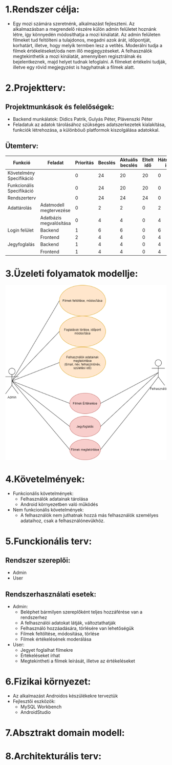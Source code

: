 # 1.Rendszer célja:
- Egy mozi számára szeretnénk, alkalmazást fejleszteni. Az alkalmazásban a megrendelő részére külön admin felületet hoznánk létre, így könnyedén módosíthatja a mozi kínálatát. Az admin felületen filmeket tud feltölteni a tulajdonos, megadni azok árát, időpontját, korhatárt, illetve, hogy melyik termben lesz a vetítés. Moderálni tudja a filmek értékeléseket/oda nem illő megjegyzéseket. A felhasználók megtekinthetik a mozi kínálatát, amennyiben regisztrálnak és bejelentkeznek, majd helyet tudnak lefoglalni. A filmeket értékelni tudják, illetve egy rövid megjegyzést is hagyhatnak a filmek alatt.

# 2.Projektterv: 
## Projektmunkások és felelőségek:
- Backend munkálatok: Didics Patrik, Gulyás Péter, Plávenszki Péter
- Feladatuk az adatok tárolásához szükséges adatszerkezetek kialakítása, funkciók létrehozása, a különböuő platformok kiszolgálása adatokkal.
## Ütemterv:

|Funkció|Feladat|Prioritás|Becslés|Aktuális becslés|Eltelt idő|Hátralévő idő|
|---|---|---|---|---|---|---|
|Követelmény Specifikáció||0|24|20|20|0|
|Funkcionális Specifikáció||0|24|20|20|0|
|Rendszerterv||0|24|24|24|0|
|Adattárolás|Adatmodell megtervezése|0|2|2|0|2|
||Adatbázis megvalósítása|0|4|4|0|4|
|Login felület|Backend|1|6|6|0|6|
||Frontend|2|4|4|0|4|
|Jegyfoglalás|Backend|1|4|4|0|4|
||Frontend|1|4|4|0|4|


# 3.Üzeleti folyamatok modellje:

![MoziUML](https://github.com/KYF8HC/Eger_2020_2_C_POGramozok/blob/master/Dokument%C3%A1ci%C3%B3/MoziUML.png)

# 4.Követelmények:
* Funkcionális követelmények: 
  * Felhasználók adatainak tárolása
  * Android környezetben való működés
* Nem funkcionális követelmények:
  * A felhasználók nem juthatnak hozzá más felhasználók személyes adataihoz, csak a felhasználónevükhöz.
# 5.Funckionális terv: 
## Rendszer szereplői:
 * Admin
 * User
## Rendszerhasználati esetek:
* Admin: 
  * Beléphet bármilyen szereplőként teljes hozzáférése van a rendszerhez
  * A felhasználói adatokat látják, változtathatják
  * Felhasználó hozzáadására, törlésére van lehetőségük
  * Filmek feltöltése, módosítása, törlése
  * Filmek értékelésének moderálása
* User: 
  * Jegyet foglalhat filmekre
  * Értékeléseket írhat
  * Megtekintheti a filmek leírását, illetve az értékeléseket
# 6.Fizikai környezet:
* Az alkalmazást Androidos készülékekre terveztük
* Fejlesztői eszközök:
  * MySQL Workbench
  * AndroidStudio
# 7.Absztrakt domain modell:

# 8.Architekturális terv:

